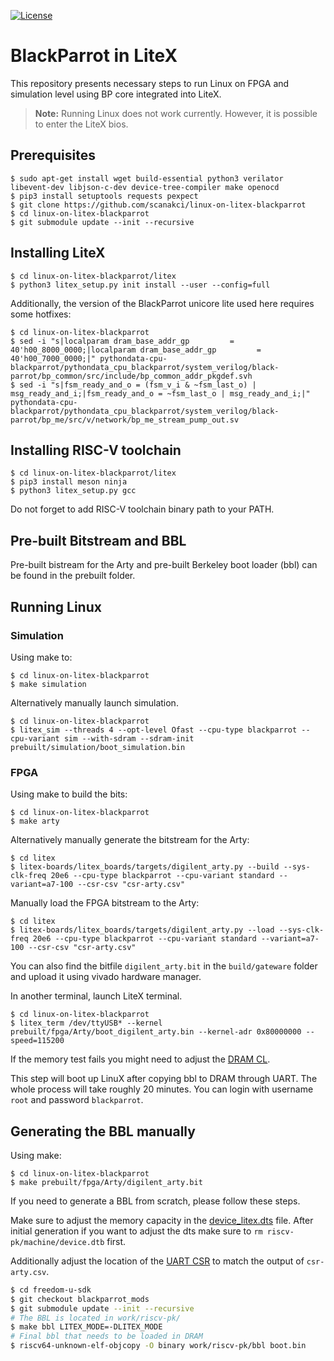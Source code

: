 [![License](https://img.shields.io/badge/License-BSD%203--Clause-blue.svg)](https://opensource.org/licenses/BSD-3-Clause)

# BlackParrot in LiteX

This repository presents necessary steps to run Linux on FPGA and simulation level using BP core integrated into LiteX.

> **Note:** Running Linux does not work currently. However, it is possible to enter the LiteX bios.


## Prerequisites

```
$ sudo apt-get install wget build-essential python3 verilator libevent-dev libjson-c-dev device-tree-compiler make openocd
$ pip3 install setuptools requests pexpect
$ git clone https://github.com/scanakci/linux-on-litex-blackparrot
$ cd linux-on-litex-blackparrot
$ git submodule update --init --recursive
```
## Installing LiteX

```
$ cd linux-on-litex-blackparrot/litex
$ python3 litex_setup.py init install --user --config=full
```

Additionally, the version of the BlackParrot unicore lite used here requires some hotfixes:
```
$ cd linux-on-litex-blackparrot
$ sed -i "s|localparam dram_base_addr_gp         = 40'h00_8000_0000;|localparam dram_base_addr_gp         = 40'h00_7000_0000;|" pythondata-cpu-blackparrot/pythondata_cpu_blackparrot/system_verilog/black-parrot/bp_common/src/include/bp_common_addr_pkgdef.svh
$ sed -i "s|fsm_ready_and_o = (fsm_v_i & ~fsm_last_o) | msg_ready_and_i;|fsm_ready_and_o = ~fsm_last_o | msg_ready_and_i;|" pythondata-cpu-blackparrot/pythondata_cpu_blackparrot/system_verilog/black-parrot/bp_me/src/v/network/bp_me_stream_pump_out.sv
```

## Installing RISC-V toolchain
```
$ cd linux-on-litex-blackparrot/litex
$ pip3 install meson ninja
$ python3 litex_setup.py gcc
```
Do not forget to add RISC-V toolchain binary path to your PATH.


## Pre-built Bitstream and BBL
Pre-built bistream for the Arty and pre-built Berkeley boot loader (bbl) can be found in the prebuilt folder.

## Running Linux 


### Simulation
Using make to:
```
$ cd linux-on-litex-blackparrot
$ make simulation
```

Alternatively manually launch simulation.
```
$ cd linux-on-litex-blackparrot
$ litex_sim --threads 4 --opt-level Ofast --cpu-type blackparrot --cpu-variant sim --with-sdram --sdram-init prebuilt/simulation/boot_simulation.bin
```

### FPGA
Using make to build the bits:
```
$ cd linux-on-litex-blackparrot
$ make arty
```

Alternatively manually generate the bitstream for the Arty:
```
$ cd litex
$ litex-boards/litex_boards/targets/digilent_arty.py --build --sys-clk-freq 20e6 --cpu-type blackparrot --cpu-variant standard --variant=a7-100 --csr-csv "csr-arty.csv"
```


Manually load the FPGA bitstream to the Arty:
```
$ cd litex
$ litex-boards/litex_boards/targets/digilent_arty.py --load --sys-clk-freq 20e6 --cpu-type blackparrot --cpu-variant standard --variant=a7-100 --csr-csv "csr-arty.csv"
```

You can also find the bitfile `digilent_arty.bit` in the `build/gateware` folder and upload it using vivado hardware manager.

In another terminal, launch LiteX terminal.
```
$ cd linux-on-litex-blackparrot
$ litex_term /dev/ttyUSB* --kernel prebuilt/fpga/Arty/boot_digilent_arty.bin --kernel-adr 0x80000000 --speed=115200
```

If the memory test fails you might need to adjust the [DRAM CL](https://github.com/enjoy-digital/litex/issues/933#issuecomment-873638621).

This step will boot up LinuX after copying bbl to DRAM through UART. The whole process will take roughly 20 minutes. You can login with username `root` and password `blackparrot`.



## Generating the BBL manually 
Using make:
```
$ cd linux-on-litex-blackparrot
$ make prebuilt/fpga/Arty/digilent_arty.bit
```

If you need to generate a BBL from scratch, please follow these steps.

Make sure to adjust the memory capacity in the [device_litex.dts](https://github.com/developandplay/riscv-pk/blob/f18ec2bcccb4273b06f22b2813912933b959ae1d/device_litex.dts#L29) file.
After initial generation if you want to adjust the dts make sure to `rm riscv-pk/machine/device.dtb` first.

Additionally adjust the location of the [UART CSR](https://github.com/developandplay/riscv-pk/blob/f18ec2bcccb4273b06f22b2813912933b959ae1d/machine/uart_lr.c#L9) to match the output of `csr-arty.csv`.

```sh
$ cd freedom-u-sdk
$ git checkout blackparrot_mods
$ git submodule update --init --recursive
# The BBL is located in work/riscv-pk/
$ make bbl LITEX_MODE=-DLITEX_MODE
# Final bbl that needs to be loaded in DRAM
$ riscv64-unknown-elf-objcopy -O binary work/riscv-pk/bbl boot.bin
```
